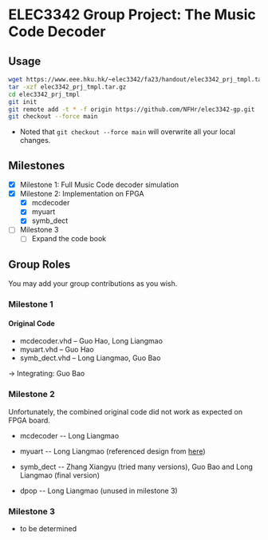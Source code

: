 # ELEC3342 Group Project: The Music Code Decoder

## Usage

```bash
wget https://www.eee.hku.hk/~elec3342/fa23/handout/elec3342_prj_tmpl.tar.gz
tar -xzf elec3342_prj_tmpl.tar.gz
cd elec3342_prj_tmpl
git init
git remote add -t * -f origin https://github.com/NFHr/elec3342-gp.git
git checkout --force main
```

* Noted that ```git checkout --force main``` will overwrite all your local changes.

## Milestones

* [x] Milestone 1: Full Music Code decoder simulation
* [x] Milestone 2: Implementation on FPGA
  * [x] mcdecoder
  * [x] myuart
  * [x] symb_dect
* [ ] Milestone 3
  * [ ] Expand the code book

## Group Roles

You may add your group contributions as you wish.

### Milestone 1

#### Original Code

* mcdecoder.vhd – Guo Hao, Long Liangmao
* myuart.vhd – Guo Hao
* symb_dect.vhd – Long Liangmao, Guo Bao

-> Integrating: Guo Bao

### Milestone 2

Unfortunately, the combined original code did not work as expected on FPGA board.

* mcdecoder -- Long Liangmao
* myuart -- Long Liangmao (referenced design from [here](https://www.hackster.io/alexey-sudbin/uart-interface-in-vhdl-for-basys3-board-eef170))
* symb_dect -- Zhang Xiangyu (tried many versions), Guo Bao and Long Liangmao (final version)

* dpop -- Long Liangmao (unused in milestone 3)

### Milestone 3

* to be determined
